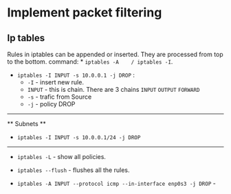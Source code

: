 # Implement packet filtering

## Ip tables

Rules in iptables can be appended or inserted. They are processed from top to the bottom. command:
	* `iptables -A    / iptables -I`.

* `iptables -I INPUT -s 10.0.0.1 -j DROP` :
	* `-I` - insert new rule.
	* `INPUT` - this is chain. There are 3 chains `INPUT` `OUTPUT` `FORWARD`
	* `-s` - trafic from Source 
	* `-j` - policy DROP

---
** Subnets **
* `iptables -I INPUT -s 10.0.0.1/24 -j DROP` 
---

* `iptables -L` - show all policies.
* `iptables --flush` - flushes all the rules.  

* `iptables -A INPUT --protocol icmp --in-interface enp0s3 -j DROP` - 